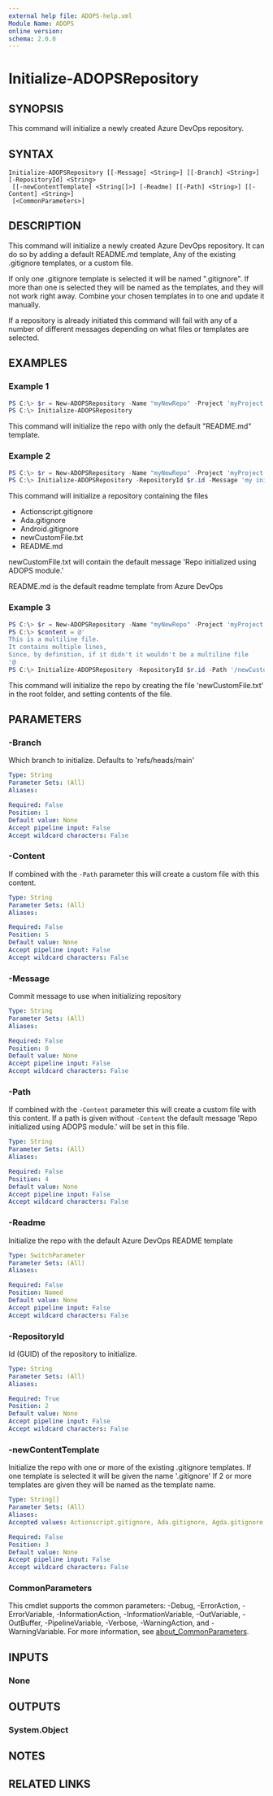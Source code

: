 ```yaml
---
external help file: ADOPS-help.xml
Module Name: ADOPS
online version:
schema: 2.0.0
---
```


# Initialize-ADOPSRepository

## SYNOPSIS
This command will initialize a newly created Azure DevOps repository. 

## SYNTAX

```
Initialize-ADOPSRepository [[-Message] <String>] [[-Branch] <String>] [-RepositoryId] <String>
 [[-newContentTemplate] <String[]>] [-Readme] [[-Path] <String>] [[-Content] <String>]
 [<CommonParameters>]
```

## DESCRIPTION
This command will initialize a newly created Azure DevOps repository.
It can do so by adding a default README.md template, Any of the existing .gitignore templates, or a custom file.

If only one .gitignore template is selected it will be named ".gitignore". If more than one is selected they will be named as the templates, and they will not work right away. Combine your chosen templates in to one and update it manually.

If a repository is already initiated this command will fail with any of a number of different messages depending on what files or templates are selected.

## EXAMPLES

### Example 1
```PowerShell
PS C:\> $r = New-ADOPSRepository -Name "myNewRepo" -Project 'myProject' -Organization 'myOrg'
PS C:\> Initialize-ADOPSRepository
```

This command will initialize the repo with only the default "README.md" template. 

### Example 2
```powershell
PS C:\> $r = New-ADOPSRepository -Name "myNewRepo" -Project 'myProject' -Organization 'myOrg'
PS C:\> Initialize-ADOPSRepository -RepositoryId $r.id -Message 'my initial commit message' -newContentTemplate Actionscript.gitignore, Ada.gitignore, Android.gitignore -Path '/newCustomFile.txt' -Readme
```

This command will initialize a repository containing the files
- Actionscript.gitignore
- Ada.gitignore
- Android.gitignore
- newCustomFile.txt
- README.md

newCustomFile.txt will contain the default message 'Repo initialized using ADOPS module.'

README.md is the default readme template from Azure DevOps

### Example 3
```powershell
PS C:\> $r = New-ADOPSRepository -Name "myNewRepo" -Project 'myProject' -Organization 'myOrg'
PS C:\> $content = @'
This is a multiline file.
It contains multiple lines,
Since, by definition, if it didn't it wouldn't be a multiline file
'@
PS C:\> Initialize-ADOPSRepository -RepositoryId $r.id -Path '/newCustomFile.txt' -Content $content
```

This command will initialize the repo by creating the file 'newCustomFile.txt' in the root folder, and setting contents of the file.

## PARAMETERS

### -Branch
Which branch to initialize. Defaults to 'refs/heads/main'

```yaml
Type: String
Parameter Sets: (All)
Aliases:

Required: False
Position: 1
Default value: None
Accept pipeline input: False
Accept wildcard characters: False
```

### -Content
If combined with the `-Path` parameter this will create a custom file with this content.

```yaml
Type: String
Parameter Sets: (All)
Aliases:

Required: False
Position: 5
Default value: None
Accept pipeline input: False
Accept wildcard characters: False
```

### -Message
Commit message to use when initializing repository

```yaml
Type: String
Parameter Sets: (All)
Aliases:

Required: False
Position: 0
Default value: None
Accept pipeline input: False
Accept wildcard characters: False
```

### -Path
If combined with the `-Content` parameter this will create a custom file with this content.
If a path is given without `-Content` the default message 'Repo initialized using ADOPS module.' will be set in this file.

```yaml
Type: String
Parameter Sets: (All)
Aliases:

Required: False
Position: 4
Default value: None
Accept pipeline input: False
Accept wildcard characters: False
```

### -Readme
Initialize the repo with the default Azure DevOps README template

```yaml
Type: SwitchParameter
Parameter Sets: (All)
Aliases:

Required: False
Position: Named
Default value: None
Accept pipeline input: False
Accept wildcard characters: False
```

### -RepositoryId
Id (GUID) of the repository to initialize.

```yaml
Type: String
Parameter Sets: (All)
Aliases:

Required: True
Position: 2
Default value: None
Accept pipeline input: False
Accept wildcard characters: False
```

### -newContentTemplate
Initialize the repo with one or more of the existing .gitignore templates.
If one template is selected it will be given the name '.gitignore'
If 2 or more templates are given they will be named as the template name.

```yaml
Type: String[]
Parameter Sets: (All)
Aliases:
Accepted values: Actionscript.gitignore, Ada.gitignore, Agda.gitignore, Android.gitignore, AppceleratorTitanium.gitignore, AppEngine.gitignore, ArchLinuxPackages.gitignore, Autotools.gitignore, C++.gitignore, C.gitignore, CakePHP.gitignore, CFWheels.gitignore, ChefCookbook.gitignore, Clojure.gitignore, CMake.gitignore, CodeIgniter.gitignore, CommonLisp.gitignore, Composer.gitignore, Concrete5.gitignore, Coq.gitignore, CraftCMS.gitignore, CUDA.gitignore, D.gitignore, Dart.gitignore, Delphi.gitignore, DM.gitignore, Drupal.gitignore, Eagle.gitignore, Elisp.gitignore, Elixir.gitignore, Elm.gitignore, EPiServer.gitignore, Erlang.gitignore, ExpressionEngine.gitignore, ExtJs.gitignore, Fancy.gitignore, Finale.gitignore, ForceDotCom.gitignore, Fortran.gitignore, FuelPHP.gitignore, gcov.gitignore, GitBook.gitignore, Go.gitignore, Godot.gitignore, Gradle.gitignore, Grails.gitignore, GWT.gitignore, Haskell.gitignore, Idris.gitignore, IGORPro.gitignore, Java.gitignore, Jboss.gitignore, Jekyll.gitignore, JENKINS_HOME.gitignore, Joomla.gitignore, Julia.gitignore, KiCAD.gitignore, Kohana.gitignore, Kotlin.gitignore, LabVIEW.gitignore, Laravel.gitignore, Leiningen.gitignore, LemonStand.gitignore, Lilypond.gitignore, Lithium.gitignore, Lua.gitignore, Magento.gitignore, Maven.gitignore, Mercury.gitignore, MetaProgrammingSystem.gitignore, nanoc.gitignore, Nim.gitignore, Node.gitignore, Objective-C.gitignore, OCaml.gitignore, Opa.gitignore, opencart.gitignore, OracleForms.gitignore, Packer.gitignore, Perl.gitignore, Phalcon.gitignore, PlayFramework.gitignore, Plone.gitignore, Prestashop.gitignore, Processing.gitignore, PureScript.gitignore, Python.gitignore, Qooxdoo.gitignore, Qt.gitignore, R.gitignore, Rails.gitignore, Raku.gitignore, RhodesRhomobile.gitignore, ROS.gitignore, Ruby.gitignore, Rust.gitignore, Sass.gitignore, Scala.gitignore, Scheme.gitignore, SCons.gitignore, Scrivener.gitignore, Sdcc.gitignore, SeamGen.gitignore, SketchUp.gitignore, Smalltalk.gitignore, stella.gitignore, SugarCRM.gitignore, Swift.gitignore, Symfony.gitignore, SymphonyCMS.gitignore, Terraform.gitignore, TeX.gitignore, Textpattern.gitignore, TurboGears2.gitignore, Typo3.gitignore, Umbraco.gitignore, Unity.gitignore, UnrealEngine.gitignore, VisualStudio.gitignore, VVVV.gitignore, Waf.gitignore, WordPress.gitignore, Xojo.gitignore, Yeoman.gitignore, Yii.gitignore, ZendFramework.gitignore, Zephir.gitignore

Required: False
Position: 3
Default value: None
Accept pipeline input: False
Accept wildcard characters: False
```

### CommonParameters
This cmdlet supports the common parameters: -Debug, -ErrorAction, -ErrorVariable, -InformationAction, -InformationVariable, -OutVariable, -OutBuffer, -PipelineVariable, -Verbose, -WarningAction, and -WarningVariable. For more information, see [about_CommonParameters](http://go.microsoft.com/fwlink/?LinkID=113216).

## INPUTS

### None

## OUTPUTS

### System.Object
## NOTES

## RELATED LINKS
